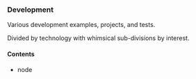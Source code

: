 ### Development

Various development examples, projects, and tests.

Divided by technology with whimsical sub-divisions by interest.

#### Contents
  * node
